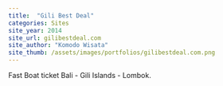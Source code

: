 ```yaml
---
title:  "Gili Best Deal"
categories: Sites
site_year: 2014
site_url: gilibestdeal.com
site_author: "Komodo Wisata"
site_thumb: /assets/images/portfolios/gilibestdeal.com.png
---
```


Fast Boat ticket Bali - Gili Islands - Lombok.